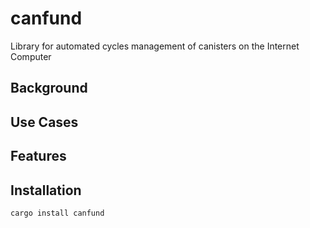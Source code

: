 # canfund
Library for automated cycles management of canisters on the Internet Computer

## Background

## Use Cases

## Features

## Installation

```bash
cargo install canfund
```